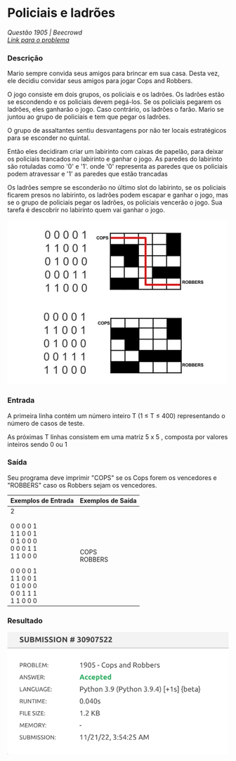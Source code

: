 # Policiais e ladrões

*Questão 1905 | Beecrowd*  
*[Link para o problema](https://www.beecrowd.com.br/judge/en/problems/view/1905)*

### **Descrição**

Mario sempre convida seus amigos para brincar em sua casa. Desta vez, ele decidiu convidar seus amigos para jogar Cops and Robbers.

O jogo consiste em dois grupos, os policiais e os ladrões. Os ladrões estão se escondendo e os policiais devem pegá-los. Se os policiais pegarem os ladrões, eles ganharão o jogo. Caso contrário, os ladrões o farão. Mario se juntou ao grupo de policiais e tem que pegar os ladrões.

O grupo de assaltantes sentiu desvantagens por não ter locais estratégicos para se esconder no quintal.

Então eles decidiram criar um labirinto com caixas de papelão, para deixar os policiais trancados no labirinto e ganhar o jogo. As paredes do labirinto são rotuladas como '0' e '1'. onde '0' representa as paredes que os policiais podem atravessar e '1' as paredes que estão trancadas

Os ladrões sempre se esconderão no último slot do labirinto, se os policiais ficarem presos no labirinto, os ladrões podem escapar e ganhar o jogo, mas se o grupo de policiais pegar os ladrões, os policiais vencerão o jogo. Sua tarefa é descobrir no labirinto quem vai ganhar o jogo.

![](1905.jpeg)

### **Entrada**

A primeira linha contém um número inteiro T (1 ≤ T ≤ 400) representando o número de casos de teste.

As próximas T linhas consistem em uma matriz 5 x 5 , composta por valores inteiros sendo 0 ou 1

### **Saída**

Seu programa deve imprimir "COPS" se os Cops forem os vencedores e "ROBBERS" caso os Robbers sejam os vencedores.

| **Exemplos de Entrada** | **Exemplos de Saída** |
|-------------------------|---------------------|
| 2 <br><br> 0 0 0 0 1<br> 1 1 0 0 1<br>0 1 0 0 0<br>0 0 0 1 1<br>1 1 0 0 0<br><br>0 0 0 0 1<br>1 1 0 0 1<br>0 1 0 0 0<br>0 0 1 1 1<br>1 1 0 0 0  | COPS <br> ROBBERS|

### **Resultado**
![](1905.png)